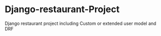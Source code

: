 # Django-restaurant-Project
Django restaurant project including Custom or extended user model and DRF
